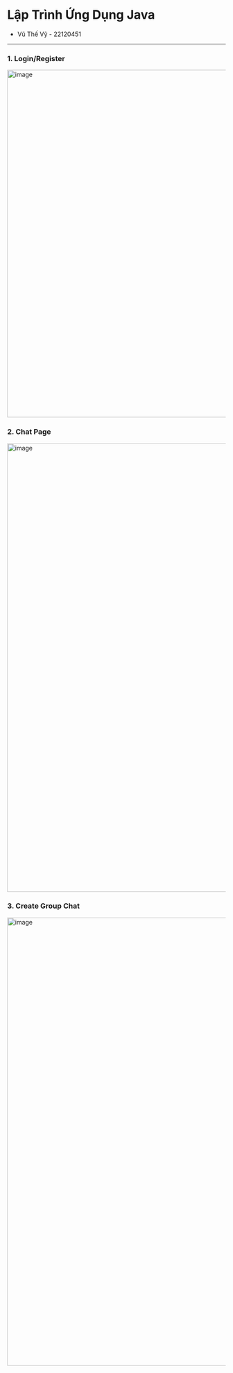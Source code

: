 # Lập Trình Ứng Dụng Java
- Vũ Thế Vỹ - 22120451
---

### 1. Login/Register
<img width="801" alt="image" src="https://github.com/user-attachments/assets/1ea40673-6279-42a7-8fb0-d9d183ec963b" />

### 2. Chat Page
<img width="1034" alt="image" src="https://github.com/user-attachments/assets/8179827c-ca2b-4da1-a433-32abac2c776b" />

### 3. Create Group Chat
<img width="1033" alt="image" src="https://github.com/user-attachments/assets/c0ec5539-9200-40be-a116-bcc0ee408161" />

